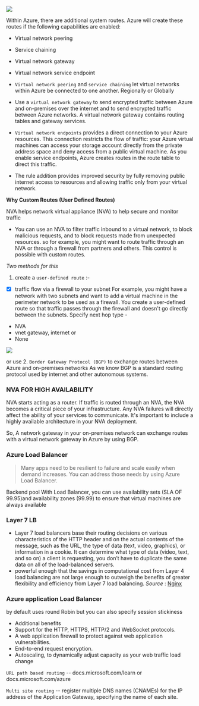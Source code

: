 ![](https://docs.microsoft.com/en-us/learn/modules/control-network-traffic-flow-with-routes/media/2-system-routes-subnets-internet.svg)

Within Azure, there are additional system routes. Azure will create these routes if the following capabilities are enabled:

- Virtual network peering
- Service chaining
- Virtual network gateway
- Virtual network service endpoint

- `Virtual network peering` and `service chaining` let virtual networks within Azure be connected to one another. Regionally or Globally

- Use a `virtual network gateway` to send encrypted traffic between Azure and on-premises over the internet and to send encrypted traffic between Azure networks. A virtual network gateway contains routing tables and gateway services.

- `Virtual network endpoints` provides a direct connection to your Azure resources. This connection restricts the flow of traffic: your Azure virtual machines can access your storage account directly from the private address space and deny access from a public virtual machine. As you enable service endpoints, Azure creates routes in the route table to direct this traffic.
- The rule addition provides improved security by fully removing public internet access to resources and allowing traffic only from your virtual network.

**Why Custom Routes (User Defined Routes)**

NVA helps network virtual appliance (NVA) to help secure and monitor traffic 
- You can use an NVA to filter traffic inbound to a virtual network, to block malicious requests, and to block requests made from unexpected resources.
so for example, you might want to route traffic through an NVA or through a firewall from partners and others. This control is possible with custom routes.

*Two methods for this*
1. create a `user-defined route` :-
- [x] traffic flow via a firewall to your subnet 
For example, you might have a network with two subnets and want to add a virtual machine in the perimeter network to be used as a firewall. You create a user-defined route so that traffic passes through the firewall and doesn't go directly between the subnets.
Specify next hop type - 
- NVA 
- vnet gateway, internet or
- None 

![](https://docs.microsoft.com/en-us/learn/modules/control-network-traffic-flow-with-routes/media/4-nva.svg)

or use 
2. `Border Gateway Protocol (BGP)` to exchange routes between Azure and on-premises networks
As we know BGP is a standard routing protocol used by internet and other autonomous systems.

### NVA FOR HIGH AVAILABILITY

NVA starts acting as a router. If traffic is routed through an NVA, the NVA becomes a critical piece of your infrastructure. Any NVA failures will directly affect the ability of your services to communicate. It's important to include a highly available architecture in your NVA deployment.

So, A network gateway in your on-premises network can exchange routes with a virtual network gateway in Azure by using BGP. 

### Azure Load Balancer
> Many apps need to be resilient to failure and scale easily when demand increases. You can address those needs by using Azure Load Balancer.

Backend pool With Load Balancer, you can use availability sets (SLA OF 99.95)and availability zones (99.99) to ensure that virtual machines are always available

### Layer 7 LB
 - Layer 7 load balancers base their routing decisions on various characteristics of the HTTP header and on the actual contents of the message, such as the URL, the type of data (text, video, graphics), or information in a cookie. It can determine what type of data (video, text, and so on) a client is requesting, you don’t have to duplicate the same data on all of the load-balanced servers.
- powerful enough that the savings in computational cost from Layer 4 load balancing are not large enough to outweigh the benefits of greater flexibility and efficiency from Layer 7 load balancing. 
*Source* : [Nginx](https://www.nginx.com/resources/glossary/layer-4-load-balancing/?__cf_chl_captcha_tk__=J.wHM4ZZIPckeYhRZqZkDzK7pokpeDAq4xyOiYkew5A-1643538508-0-gaNycGzNCL0)

### Azure application Load Balancer
by default uses round Robin but you can also specify session stickiness

- Additional benefits
- Support for the HTTP, HTTPS, HTTP/2 and WebSocket protocols.
- A web application firewall to protect against web application vulnerabilities.
- End-to-end request encryption.
- Autoscaling, to dynamically adjust capacity as your web traffic load change

`URL path based routing` -- docs.microsoft.com/learn or docs.microsoft.com/azure

`Multi site routing` -- register multiple DNS names (CNAMEs) for the IP address of the Application Gateway, specifying the name of each site. 
